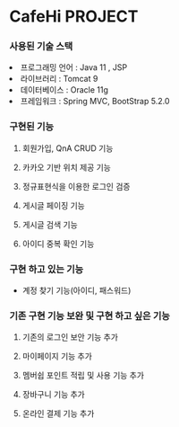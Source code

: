 # CafeHi PROJECT

### 사용된 기술 스택

<li>프로그래밍 언어 : Java 11 , JSP </li>

<li>라이브러리 : Tomcat 9 </li>

<li>데이터베이스 : Oracle 11g </li>

<li>프레임워크 : Spring MVC, BootStrap 5.2.0 </li>

### 구현된 기능

1. 회원가입, QnA CRUD 기능

2. 카카오 기반 위치 제공 기능 

3. 정규표현식을 이용한 로그인 검증

4. 게시글 페이징 기능

5. 게시글 검색 기능

6. 아이디 중복 확인 기능

### 구현 하고 있는 기능 

- 계정 찾기 기능(아이디, 패스워드)

### 기존 구현 기능 보완 및 구현 하고 싶은 기능 

1. 기존의 로그인 보안 기능 추가 

2. 마이페이지 기능 추가 

3. 멤버쉽 포인트 적립 및 사용 기능 추가

4. 장바구니 기능 추가

5. 온라인 결제 기능 추가 

